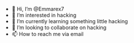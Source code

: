 - 👋 Hi, I’m @Emmarex7
- 👀 I’m interested in hacking
- 🌱 I’m currently learning something little hacking
- 💞️ I’m looking to collaborate on hacking
- 📫 How to reach me via email

<!---
Emmarex7/Emmarex7 is a ✨ special ✨ repository because its `README.md` (this file) appears on your GitHub profile.
You can click the Preview link to take a look at your changes.
--->
